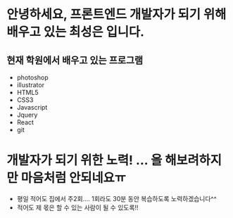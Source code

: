 # 안녕하세요, 프론트엔드 개발자가 되기 위해 배우고 있는 최성은 입니다.
## 현재 학원에서 배우고 있는 프로그램 
* photoshop
* illustrator
* HTML5
* CSS3
* Javascript
* Jquery
* React
* git

# 개발자가 되기 위한 노력! ... 을 해보려하지만 마음처럼 안되네요ㅠ
* 평일 적어도 집에서 주2회.... 1회라도 30분 동안 복습하도록 노력하겠습니다^^
* 적어도 제 몫은 할 수 있는 사람이 될 수 있도록!!
